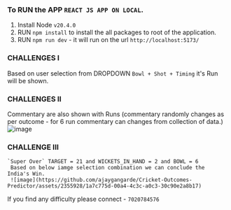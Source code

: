 
### To RUN the APP `REACT JS APP ON LOCAL`.

1. Install Node `v20.4.0`
2. RUN `npm install` to install the all packages to root of the application.
3. RUN `npm run dev` - it will run on the url `http://localhost:5173/`

### CHALLENGES I 
Based on user selection from DROPDOWN `Bowl + Shot + Timing` it's Run will be shown.

### CHALLENGES II
Commentary are also shown with Runs (commentary randomly changes as per outcome - for 6 run commentary can changes from collection of data.)
![image](https://github.com/ajaygangarde/Cricket-Outcomes-Predictor/assets/2355928/48d410b8-2941-4c53-98f2-67c90d56cfe1)

### CHALLENGE III 
	`Super Over` TARGET = 21 and WICKETS_IN_HAND = 2 and BOWL = 6
	 Based on below iamge selection combination we can conclude the India's Win. 
	 ![image](https://github.com/ajaygangarde/Cricket-Outcomes-Predictor/assets/2355928/1a7c775d-00a4-4c3c-a0c3-30c90e2a8b17)
	 
If you find any difficulty please connect - `7020784576`
